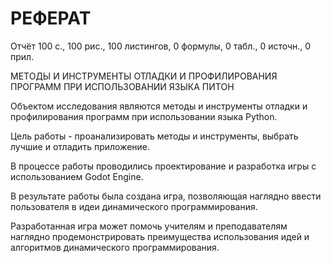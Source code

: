 # РЕФЕРАТ

Отчёт 100 с., 100 рис., 100 листингов, 0 формулы, 0 табл., 0 источн., 0 прил.

МЕТОДЫ И ИНСТРУМЕНТЫ ОТЛАДКИ И ПРОФИЛИРОВАНИЯ ПРОГРАММ ПРИ ИСПОЛЬЗОВАНИИ ЯЗЫКА ПИТОН

Объектом исследования являются методы и инструменты отладки и профилирования программ при использовании языка Python.

Цель работы - проанализировать методы и инструменты, выбрать лучшие и отладить приложение.

В процессе работы проводились проектирование и разработка игры с использованием Godot Engine.

В результате работы была создана игра, позволяющая наглядно ввести пользователя в идеи динамического программирования.

Разработанная игра может помочь учителям и преподавателям наглядно продемонстрировать преимущества использования идей и алгоритмов динамического программирования.
